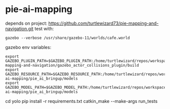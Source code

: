 # pie-ai-mapping

depends on project: https://github.com/turtlewizard73/pie-mapping-and-navigation.git
test with:  
```
gazebo --verbose /usr/share/gazebo-11/worlds/cafe.world
```
gazebo env variables:
```
export GAZEBO_PLUGIN_PATH=$GAZEBO_PLUGIN_PATH:/home/turtlewizard/repos/workspace/src/pie-mapping-and-navigation/gazebo_actor_collisions_plugin/build
export GAZEBO_RESOURCE_PATH=$GAZEBO_RESOURCE_PATH:/home/turtlewizard/repos/workspace/src/pie-ai-mapping/pie_ai_bringup/models
export GAZEBO_MODEL_PATH=$GAZEBO_MODEL_PATH:/home/turtlewizard/repos/workspace/src/pie-ai-mapping/pie_ai_bringup/models
```
cd yolo
pip install -r requirements.txt
catkin_make --make-args run_tests